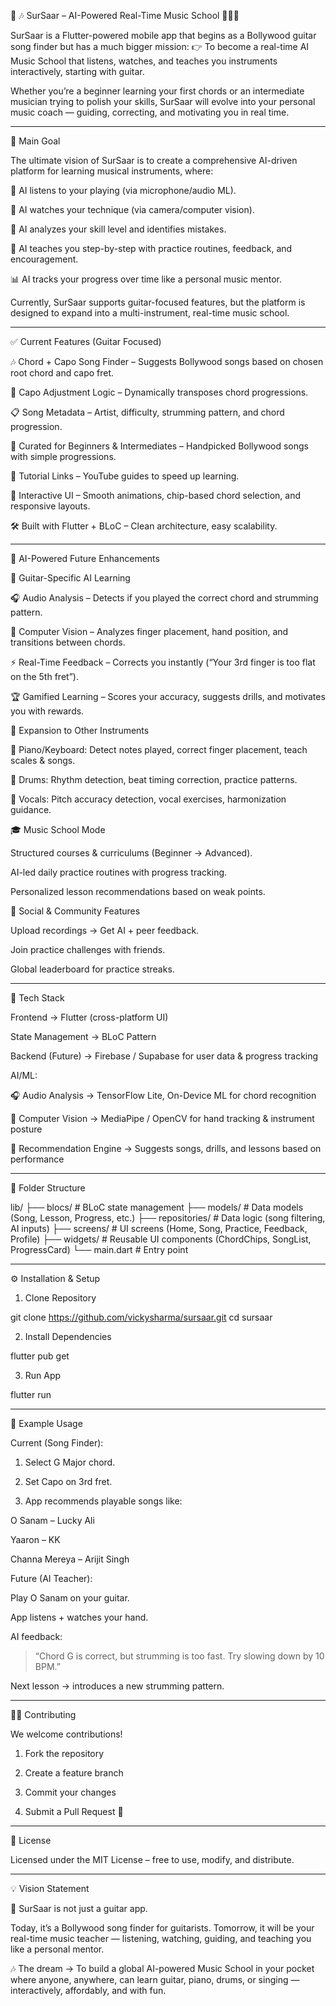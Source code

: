 🎵 🎶 SurSaar – AI-Powered Real-Time Music School 🎸🎹🥁

SurSaar is a Flutter-powered mobile app that begins as a Bollywood guitar song finder but has a much bigger mission:
👉 To become a real-time AI Music School that listens, watches, and teaches you instruments interactively, starting with guitar.

Whether you’re a beginner learning your first chords or an intermediate musician trying to polish your skills, SurSaar will evolve into your personal music coach — guiding, correcting, and motivating you in real time.


---

🎯 Main Goal

The ultimate vision of SurSaar is to create a comprehensive AI-driven platform for learning musical instruments, where:

📡 AI listens to your playing (via microphone/audio ML).

👀 AI watches your technique (via camera/computer vision).

🧠 AI analyzes your skill level and identifies mistakes.

🎵 AI teaches you step-by-step with practice routines, feedback, and encouragement.

📊 AI tracks your progress over time like a personal music mentor.


Currently, SurSaar supports guitar-focused features, but the platform is designed to expand into a multi-instrument, real-time music school.


---

✅ Current Features (Guitar Focused)

🎶 Chord + Capo Song Finder – Suggests Bollywood songs based on chosen root chord and capo fret.

🔁 Capo Adjustment Logic – Dynamically transposes chord progressions.

📋 Song Metadata – Artist, difficulty, strumming pattern, and chord progression.

🎸 Curated for Beginners & Intermediates – Handpicked Bollywood songs with simple progressions.

🎥 Tutorial Links – YouTube guides to speed up learning.

🌈 Interactive UI – Smooth animations, chip-based chord selection, and responsive layouts.

🛠️ Built with Flutter + BLoC – Clean architecture, easy scalability.



---

🧠 AI-Powered Future Enhancements

🎸 Guitar-Specific AI Learning

🎧 Audio Analysis – Detects if you played the correct chord and strumming pattern.

🎥 Computer Vision – Analyzes finger placement, hand position, and transitions between chords.

⚡ Real-Time Feedback – Corrects you instantly (“Your 3rd finger is too flat on the 5th fret”).

🏆 Gamified Learning – Scores your accuracy, suggests drills, and motivates you with rewards.


🎹 Expansion to Other Instruments

🎹 Piano/Keyboard: Detect notes played, correct finger placement, teach scales & songs.

🥁 Drums: Rhythm detection, beat timing correction, practice patterns.

🎤 Vocals: Pitch accuracy detection, vocal exercises, harmonization guidance.


🎓 Music School Mode

Structured courses & curriculums (Beginner → Advanced).

AI-led daily practice routines with progress tracking.

Personalized lesson recommendations based on weak points.


🤝 Social & Community Features

Upload recordings → Get AI + peer feedback.

Join practice challenges with friends.

Global leaderboard for practice streaks.



---

🚀 Tech Stack

Frontend → Flutter (cross-platform UI)

State Management → BLoC Pattern

Backend (Future) → Firebase / Supabase for user data & progress tracking

AI/ML:

🎧 Audio Analysis → TensorFlow Lite, On-Device ML for chord recognition

🎥 Computer Vision → MediaPipe / OpenCV for hand tracking & instrument posture

🧠 Recommendation Engine → Suggests songs, drills, and lessons based on performance




---

📂 Folder Structure

lib/
├── blocs/             # BLoC state management
├── models/            # Data models (Song, Lesson, Progress, etc.)
├── repositories/      # Data logic (song filtering, AI inputs)
├── screens/           # UI screens (Home, Song, Practice, Feedback, Profile)
├── widgets/           # Reusable UI components (ChordChips, SongList, ProgressCard)
└── main.dart          # Entry point


---

⚙️ Installation & Setup

1. Clone Repository

git clone https://github.com/vickysharma/sursaar.git
cd sursaar

2. Install Dependencies

flutter pub get

3. Run App

flutter run


---

🎸 Example Usage

Current (Song Finder):

1. Select G Major chord.


2. Set Capo on 3rd fret.


3. App recommends playable songs like:

O Sanam – Lucky Ali

Yaaron – KK

Channa Mereya – Arijit Singh




Future (AI Teacher):

Play O Sanam on your guitar.

App listens + watches your hand.

AI feedback:

> “Chord G is correct, but strumming is too fast. Try slowing down by 10 BPM.”



Next lesson → introduces a new strumming pattern.



---

🧑‍💻 Contributing

We welcome contributions!

1. Fork the repository


2. Create a feature branch


3. Commit your changes


4. Submit a Pull Request 🚀




---

📜 License

Licensed under the MIT License – free to use, modify, and distribute.


---

💡 Vision Statement

🎵 SurSaar is not just a guitar app.

Today, it’s a Bollywood song finder for guitarists.
Tomorrow, it will be your real-time music teacher — listening, watching, guiding, and teaching you like a personal mentor.

🎶 The dream → To build a global AI-powered Music School in your pocket where anyone, anywhere, can learn guitar, piano, drums, or singing — interactively, affordably, and with fun.

